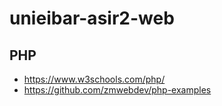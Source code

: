 # unieibar-asir2-web

## PHP

- https://www.w3schools.com/php/
- https://github.com/zmwebdev/php-examples
